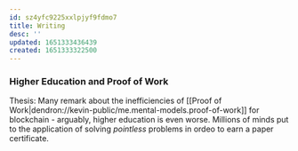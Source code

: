 ```yaml
---
id: sz4yfc9225xxlpjyf9fdmo7
title: Writing
desc: ''
updated: 1651333436439
created: 1651333322500
---
```


### Higher Education and Proof of Work

Thesis: Many remark about the inefficiencies of [[Proof of Work|dendron://kevin-public/me.mental-models.proof-of-work]] for blockchain - arguably, higher education is even worse. Millions of minds put to the application of solving *pointless* problems in ordeo to earn a paper certificate. 
